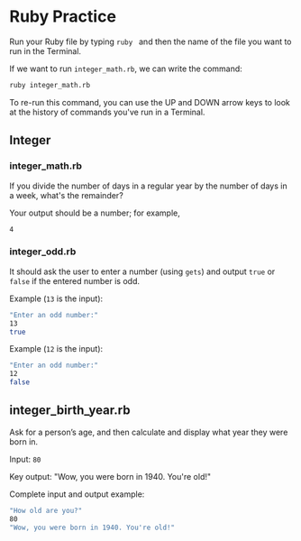 # Ruby Practice

Run your Ruby file by typing `ruby ` and then the name of the file you want to run in the Terminal.

If we want to run `integer_math.rb`, we can write the command:

```bash
ruby integer_math.rb
```

To re-run this command, you can use the UP and DOWN arrow keys to look at the history of commands you've run in a Terminal.

## Integer

### integer_math.rb
If you divide the number of days in a regular year by the number of days in a week, what's the remainder?

Your output should be a number; for example,
```
4
```

### integer_odd.rb
It should ask the user to enter a number (using `gets`) and output `true` or `false` if the entered number is odd.

Example (`13` is the input):
```bash
"Enter an odd number:"
13
true
```

Example (`12` is the input):
```bash
"Enter an odd number:"
12
false
```

## integer_birth_year.rb

Ask for a person’s age, and then calculate and display what year they were born in.

Input:
`80`

Key output:
"Wow, you were born in 1940. You're old!"

Complete input and output example:
```bash
"How old are you?"
80
"Wow, you were born in 1940. You're old!"
```
